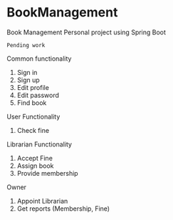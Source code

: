# BookManagement
Book Management Personal project using Spring Boot

`Pending work`

Common functionality

1. Sign in
2. Sign up
3. Edit profile
4. Edit password
5. Find book


User Functionality
1. Check fine

Librarian Functionality

1. Accept Fine
2. Assign book
3. Provide membership

Owner
1. Appoint Librarian
2. Get reports (Membership, Fine)